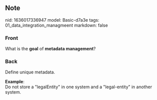 ## Note
nid: 1636017336947
model: Basic-d7a3e
tags: 01_data_integration_managmeent
markdown: false

### Front
What is the <b>goal</b> of <b>metadata management</b>?

### Back
Define unique metadata.
<div>
  <b>Example</b>:
</div>
<div>
  Do not store a "legalEntity" in one system and a "legal-entity"
  in another system.
</div>
